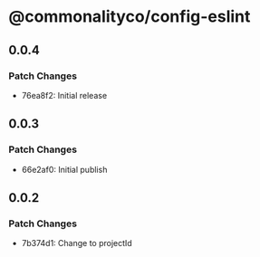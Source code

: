 # @commonalityco/config-eslint

## 0.0.4

### Patch Changes

- 76ea8f2: Initial release

## 0.0.3

### Patch Changes

- 66e2af0: Initial publish

## 0.0.2

### Patch Changes

- 7b374d1: Change to projectId
